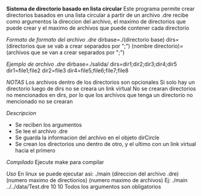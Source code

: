 **Sistema de directorio basado en lista circular**
Este programa permite crear directorios basados en una lista circular a partir de un archivo .dre recibe como argumentos la direccion del archivo, el maximo de directorios que puede crear y el maximo de archivos que puede contener cada directorio


*Formato de formato del archivo .dre*
dirbase=./(directorio base)
dirs=(directorios que se vab a crear separados por ";")
(nombre directorio)=(archivos que se van a crear separados por ";")

*Ejemplo de archivo .dre*
dirbase=./salida/
dirs=dir1;dir2;dir3;dir4;dir5
dir1=file1;file2
dir2=file3
dir4=file5;file6;file7;file8

*NOTAS*
Los archivos dentro de los directorios son opcionales
Si solo hay un directorio luego de dirs no se creara un link virtual 
No se crearan directorios no mencionados en dirs, por lo que los archivos que tenga un directorio no mencionado no se crearan

*Descripcion*
- Se reciben los argumentos
- Se lee el archivo .dre
- Se guarda la informacion del archivo en el objeto dirCircle
- Se crean los directorios uno dentro de otro, y el ultimo con un link virtual hacia el primero

*Compilado*
Ejecute make para compilar

*Uso*
En linux se puede ejecutar asi:
    ./main (direccion del archivo .dre) (numero maximo de directiorios) (numero maximo de archivos)
Ej: ./main ../../data/Test.dre 10 10
Todos los argumentos son obligatorios